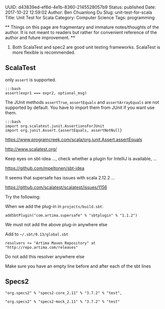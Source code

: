 UUID: d43839ed-ef6d-4e1b-8360-2145528057b9
Status: published
Date: 2017-10-22 12:59:02
Author: Ben Chuanlong Du
Slug: unit-test-for-scala
Title: Unit Test for Scala
Category: Computer Science
Tags: programming

**
Things on this page are
fragmentary and immature notes/thoughts of the author.
It is not meant to readers
but rather for convenient reference of the author and future improvement.
**

1. Both ScalaTest and spec2 are good unit testing frameworks. 
    ScalaTest is more flexible is recommended.

## ScalaTest

only `assert` is supported. 

    :::bash
    assert(expr1 === expr2, optional_msg)

The JUnit methods `assertTrue`, `assertEquals` and `assertArrayEquals` 
are not supported by default.
You have to import them from JUnit if you want use them.

    :::bash
    import org.scalatest.junit.AssertionsForJUnit
    import org.junit.Assert.{assertEquals, assertNotNull}


https://www.programcreek.com/scala/org.junit.Assert.assertEquals


http://www.scalatest.org/

Keep eyes on sbt-idea ..., 
check whether a plugin for IntelliJ is available, ...

https://github.com/mpeltonen/sbt-idea



It seems that supersafe has issues with scala 2.12.2 ...

https://github.com/scalatest/scalatest/issues/1156




Try the following:

When we add the plug-in in `projects/build.sbt`:

    addSbtPlugin("com.artima.supersafe" % "sbtplugin" % "1.1.2")

We must not add the above plug-in anywhere else

Add to `~/.sbt/0.13/global.sbt`

    resolvers += "Artima Maven Repository" at "http://repo.artima.com/releases"

Do not add this resolver anywhere else

Make sure you have an empty line before and after each of the sbt lines


## Specs2

    "org.specs2" % "specs2-core_2.11" % "3.7.2" % "test",

    "org.specs2" % "specs2-mock_2.11" % "3.7.2" % "test"
